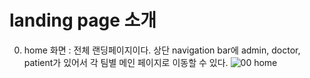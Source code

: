# landing page 소개

00. home 화면 : 전체 랜딩페이지이다.  상단 navigation bar에 admin, doctor, patient가 있어서 각 팀별 메인 페이지로 이동할 수 있다.
![00  home](https://user-images.githubusercontent.com/69781815/120157895-76a8f300-c22e-11eb-838e-31fa2dcfaad8.png)  

